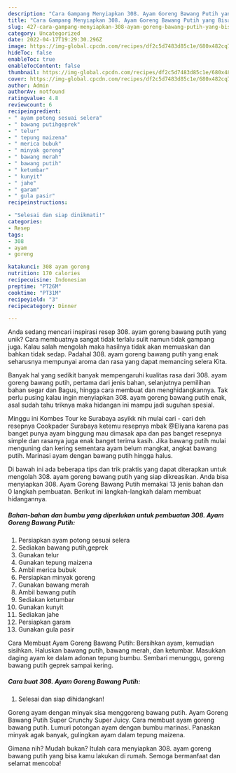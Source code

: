 ```yaml
---
description: "Cara Gampang Menyiapkan 308. Ayam Goreng Bawang Putih yang Bisa Manjain Lidah"
title: "Cara Gampang Menyiapkan 308. Ayam Goreng Bawang Putih yang Bisa Manjain Lidah"
slug: 427-cara-gampang-menyiapkan-308-ayam-goreng-bawang-putih-yang-bisa-manjain-lidah
category: Uncategorized
date: 2022-04-17T19:29:30.296Z
image: https://img-global.cpcdn.com/recipes/df2c5d7483d85c1e/680x482cq70/308-ayam-goreng-bawang-putih-foto-resep-utama.jpg
hideToc: false
enableToc: true
enableTocContent: false
thumbnail: https://img-global.cpcdn.com/recipes/df2c5d7483d85c1e/680x482cq70/308-ayam-goreng-bawang-putih-foto-resep-utama.jpg
cover: https://img-global.cpcdn.com/recipes/df2c5d7483d85c1e/680x482cq70/308-ayam-goreng-bawang-putih-foto-resep-utama.jpg
author: Admin
authorAv: notfound
ratingvalue: 4.8
reviewcount: 6
recipeingredient:
- " ayam potong sesuai selera"
- " bawang putihgeprek"
- " telur"
- " tepung maizena"
- " merica bubuk"
- " minyak goreng"
- " bawang merah"
- " bawang putih"
- " ketumbar"
- " kunyit"
- " jahe"
- " garam"
- " gula pasir"
recipeinstructions:

- "Selesai dan siap dinikmati!"
categories:
- Resep
tags:
- 308
- ayam
- goreng

katakunci: 308 ayam goreng 
nutrition: 170 calories
recipecuisine: Indonesian
preptime: "PT26M"
cooktime: "PT31M"
recipeyield: "3"
recipecategory: Dinner

---
```





Anda sedang mencari inspirasi resep 308. ayam goreng bawang putih yang unik? Cara membuatnya sangat tidak terlalu sulit namun tidak gampang juga. Kalau salah mengolah maka hasilnya tidak akan memuaskan dan bahkan tidak sedap. Padahal 308. ayam goreng bawang putih yang enak seharusnya mempunyai aroma dan rasa yang dapat memancing selera Kita.





Banyak hal yang sedikit banyak mempengaruhi kualitas rasa dari 308. ayam goreng bawang putih, pertama dari jenis bahan, selanjutnya pemilihan bahan segar dan Bagus, hingga cara membuat dan menghidangkannya. Tak perlu pusing kalau ingin menyiapkan 308. ayam goreng bawang putih enak,      asal sudah tahu triknya maka hidangan ini mampu jadi suguhan spesial.














Minggu ini Kombes Tour ke Surabaya asyikk nih mulai cari - cari deh resepnya Cookpader Surabaya ketemu resepnya mbak @Eliyana karena pas banget punya ayam binggung mau dimasak apa dan pas banget resepnya simple dan rasanya juga enak banget terima kasih. Jika bawang putih mulai menguning dan kering sementara ayam belum mangkat, angkat bawang putih. Marinasi ayam dengan bawang putih hingga halus.






Di bawah ini ada beberapa tips dan trik praktis yang dapat diterapkan untuk mengolah 308. ayam goreng bawang putih yang siap dikreasikan. Anda bisa menyiapkan 308. Ayam Goreng Bawang Putih memakai 13 jenis bahan dan 0 langkah pembuatan. Berikut ini langkah-langkah dalam membuat hidangannya.

<!--inarticleads1-->

##### Bahan-bahan dan bumbu yang diperlukan untuk pembuatan 308. Ayam Goreng Bawang Putih:

1. Persiapkan  ayam potong sesuai selera
1. Sediakan  bawang putih,geprek
1. Gunakan  telur
1. Gunakan  tepung maizena
1. Ambil  merica bubuk
1. Persiapkan  minyak goreng
1. Gunakan  bawang merah
1. Ambil  bawang putih
1. Sediakan  ketumbar
1. Gunakan  kunyit
1. Sediakan  jahe
1. Persiapkan  garam
1. Gunakan  gula pasir


Cara Membuat Ayam Goreng Bawang Putih: Bersihkan ayam, kemudian sisihkan. Haluskan bawang putih, bawang merah, dan ketumbar. Masukkan daging ayam ke dalam adonan tepung bumbu. Sembari menunggu, goreng bawang putih geprek sampai kering. 

<!--inarticleads2-->

##### Cara buat 308. Ayam Goreng Bawang Putih:


1. Selesai dan siap dihidangkan!

Goreng ayam dengan minyak sisa menggoreng bawang putih. Ayam Goreng Bawang Putih Super Crunchy Super Juicy. Cara membuat ayam goreng bawang putih. Lumuri potongan ayam dengan bumbu marinasi. Panaskan minyak agak banyak, gulingkan ayam dalam tepung maizena. 

Gimana nih? Mudah bukan? Itulah cara menyiapkan 308. ayam goreng bawang putih yang bisa kamu lakukan di rumah. Semoga bermanfaat dan selamat mencoba!
